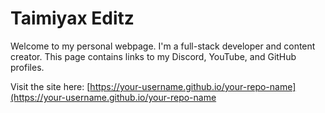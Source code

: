 # Taimiyax Editz

Welcome to my personal webpage. I'm a full-stack developer and content creator. This page contains links to my Discord, YouTube, and GitHub profiles.

Visit the site here: [https://your-username.github.io/your-repo-name](https://your-username.github.io/your-repo-name
